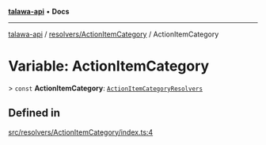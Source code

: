[**talawa-api**](../../../README.md) • **Docs**

***

[talawa-api](../../../modules.md) / [resolvers/ActionItemCategory](../README.md) / ActionItemCategory

# Variable: ActionItemCategory

\> `const` **ActionItemCategory**: [`ActionItemCategoryResolvers`](../../../types/generatedGraphQLTypes/type-aliases/ActionItemCategoryResolvers.md)

## Defined in

[src/resolvers/ActionItemCategory/index.ts:4](https://github.com/PalisadoesFoundation/talawa-api/blob/60937520d7a29ccf883a9c6a7c2d186bae92a81b/src/resolvers/ActionItemCategory/index.ts#L4)
